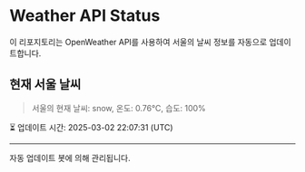 
# Weather API Status

이 리포지토리는 OpenWeather API를 사용하여 서울의 날씨 정보를 자동으로 업데이트합니다.

## 현재 서울 날씨
> 서울의 현재 날씨: snow, 온도: 0.76°C, 습도: 100%

⏳ 업데이트 시간: 2025-03-02 22:07:31 (UTC)

---
자동 업데이트 봇에 의해 관리됩니다.
